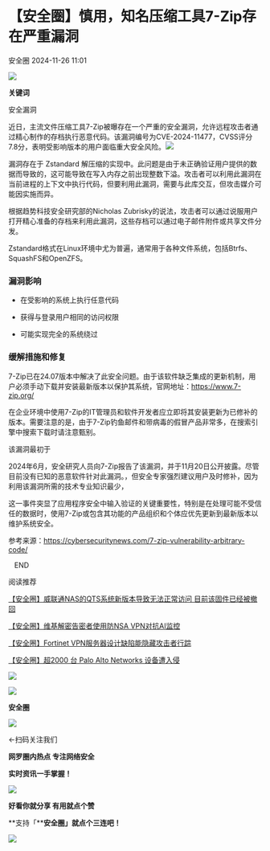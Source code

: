 #  【安全圈】慎用，知名压缩工具7-Zip存在严重漏洞   
 安全圈   2024-11-26 11:01  
  
![](https://mmbiz.qpic.cn/sz_mmbiz_png/aBHpjnrGylgOvEXHviaXu1fO2nLov9bZ055v7s8F6w1DD1I0bx2h3zaOx0Mibd5CngBwwj2nTeEbupw7xpBsx27Q/640?wx_fmt=other&from=appmsg&tp=webp&wxfrom=5&wx_lazy=1&wx_co=1 "")  
  
  
**关键词**  
  
  
  
安全漏洞  
  
  
近日，主流文件压缩工具7-Zip被曝存在一个严重的安全漏洞，允许远程攻击者通过精心制作的存档执行恶意代码。该漏洞编号为CVE-2024-11477，CVSS评分7.8分，表明受影响版本的用户面临重大安全风险。![](https://mmbiz.qpic.cn/sz_mmbiz_jpg/aBHpjnrGyliaJT9LOL4Vm2kyopU9Gnk9cn25BPtrpGic59VfZK9T6kmVYiaoeYfjIYmghIibH4ooQ0BIviaU1VweA3g/640?wx_fmt=jpeg&from=appmsg "")  
  
  
漏洞存在于 Zstandard 解压缩的实现中。此问题是由于未正确验证用户提供的数据而导致的，这可能导致在写入内存之前出现整数下溢。攻击者可以利用此漏洞在当前进程的上下文中执行代码，但要利用此漏洞，需要与此库交互，但攻击媒介可能因实施而异。  
  
根据趋势科技安全研究部的Nicholas Zubrisky的说法，攻击者可以通过说服用户打开精心准备的存档来利用此漏洞，这些存档可以通过电子邮件附件或共享文件分发。  
  
Zstandard格式在Linux环境中尤为普遍，通常用于各种文件系统，包括Btrfs、SquashFS和OpenZFS。  
### 漏洞影响  
- 在受影响的系统上执行任意代码  
  
- 获得与登录用户相同的访问权限  
  
- 可能实现完全的系统绕过  
  
### 缓解措施和修复  
  
7-Zip已在24.07版本中解决了此安全问题。由于该软件缺乏集成的更新机制，用户必须手动下载并安装最新版本以保护其系统，官网地址：https://www.7-zip.org/  
  
在企业环境中使用7-Zip的IT管理员和软件开发者应立即将其安装更新为已修补的版本。需要注意的是，由于7-Zip钓鱼邮件和带病毒的假冒产品非常多，在搜索引擎中搜索下载时请注意甄别。  
  
该漏洞最初于  
  
2024年6月，安全研究人员向7-Zip报告了该漏洞，并于11月20日公开披露。尽管目前没有已知的恶意软件针对此漏洞。，但安全专家强烈建议用户及时修补，因为利用该漏洞所需的技术专业知识最少，  
  
这一事件突显了应用程序安全中输入验证的关键重要性，特别是在处理可能不受信任的数据时，使用7-Zip或包含其功能的产品组织和个体应优先更新到最新版本以维护系统安全。  
  
参考来源：https://cybersecuritynews.com/7-zip-vulnerability-arbitrary-code/  
  
  
  
  
  
   END    
  
  
阅读推荐  
  
  
[【安全圈】威联通NAS的QTS系统新版本导致无法正常访问 目前该固件已经被撤回](https://mp.weixin.qq.com/s?__biz=MzIzMzE4NDU1OQ==&mid=2652066218&idx=1&sn=a4d403fd36bee9add5a2da4f1ca2462c&scene=21#wechat_redirect)  
  
  
  
[【安全圈】维基解密告密者使用防NSA VPN对抗AI监控](https://mp.weixin.qq.com/s?__biz=MzIzMzE4NDU1OQ==&mid=2652066218&idx=2&sn=5f496ab01a0c1c8bbacd6e3cc8f77599&scene=21#wechat_redirect)  
  
  
  
[【安全圈】Fortinet VPN服务器设计缺陷能隐藏攻击者行踪](https://mp.weixin.qq.com/s?__biz=MzIzMzE4NDU1OQ==&mid=2652066218&idx=3&sn=383839a7010797557f1d931f08bba980&scene=21#wechat_redirect)  
  
  
  
[【安全圈】超2000 台 Palo Alto Networks 设备遭入侵](https://mp.weixin.qq.com/s?__biz=MzIzMzE4NDU1OQ==&mid=2652066218&idx=4&sn=8b68cb431919cf30facf1ad47ba67cfe&scene=21#wechat_redirect)  
  
  
  
  
![](https://mmbiz.qpic.cn/mmbiz_gif/aBHpjnrGylgeVsVlL5y1RPJfUdozNyCEft6M27yliapIdNjlcdMaZ4UR4XxnQprGlCg8NH2Hz5Oib5aPIOiaqUicDQ/640?wx_fmt=gif "")  
  
  
  
![](https://mmbiz.qpic.cn/mmbiz_png/aBHpjnrGylgeVsVlL5y1RPJfUdozNyCEDQIyPYpjfp0XDaaKjeaU6YdFae1iagIvFmFb4djeiahnUy2jBnxkMbaw/640?wx_fmt=png "")  
  
**安全圈**  
  
![](https://mmbiz.qpic.cn/mmbiz_gif/aBHpjnrGylgeVsVlL5y1RPJfUdozNyCEft6M27yliapIdNjlcdMaZ4UR4XxnQprGlCg8NH2Hz5Oib5aPIOiaqUicDQ/640?wx_fmt=gif "")  
  
  
←扫码关注我们  
  
**网罗圈内热点 专注网络安全**  
  
**实时资讯一手掌握！**  
  
  
![](https://mmbiz.qpic.cn/mmbiz_gif/aBHpjnrGylgeVsVlL5y1RPJfUdozNyCE3vpzhuku5s1qibibQjHnY68iciaIGB4zYw1Zbl05GQ3H4hadeLdBpQ9wEA/640?wx_fmt=gif "")  
  
**好看你就分享 有用就点个赞**  
  
**支持「****安全圈」就点个三连吧！**  
  
![](https://mmbiz.qpic.cn/mmbiz_gif/aBHpjnrGylgeVsVlL5y1RPJfUdozNyCE3vpzhuku5s1qibibQjHnY68iciaIGB4zYw1Zbl05GQ3H4hadeLdBpQ9wEA/640?wx_fmt=gif "")  
  
  
